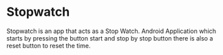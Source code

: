 # Stopwatch
Stopwatch is an app that acts as a Stop Watch. Android Application which starts by pressing the button start and stop by stop button there is also a reset button to reset the time.
